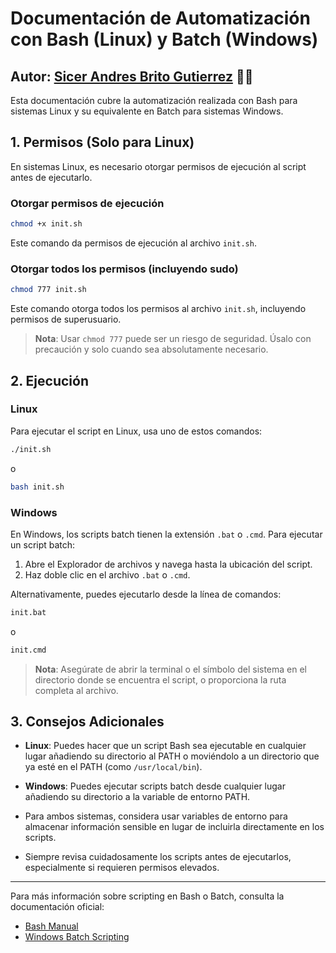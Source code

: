 # Documentación de Automatización con Bash (Linux) y Batch (Windows)

## Autor: [Sicer Andres Brito Gutierrez](https://github.com/SicerBrito) 🧑‍💻

Esta documentación cubre la automatización realizada con Bash para sistemas Linux y su equivalente en Batch para sistemas Windows.

## 1. Permisos (Solo para Linux)

En sistemas Linux, es necesario otorgar permisos de ejecución al script antes de ejecutarlo.

### Otorgar permisos de ejecución

```bash
chmod +x init.sh
```

Este comando da permisos de ejecución al archivo `init.sh`.

### Otorgar todos los permisos (incluyendo sudo)

```bash
chmod 777 init.sh
```

Este comando otorga todos los permisos al archivo `init.sh`, incluyendo permisos de superusuario.

> **Nota**: Usar `chmod 777` puede ser un riesgo de seguridad. Úsalo con precaución y solo cuando sea absolutamente necesario.

## 2. Ejecución

### Linux

Para ejecutar el script en Linux, usa uno de estos comandos:

```bash
./init.sh
```
o
```bash
bash init.sh
```

### Windows

En Windows, los scripts batch tienen la extensión `.bat` o `.cmd`. Para ejecutar un script batch:

1. Abre el Explorador de archivos y navega hasta la ubicación del script.
2. Haz doble clic en el archivo `.bat` o `.cmd`.

Alternativamente, puedes ejecutarlo desde la línea de comandos:

```cmd
init.bat
```
o
```cmd
init.cmd
```

> **Nota**: Asegúrate de abrir la terminal o el símbolo del sistema en el directorio donde se encuentra el script, o proporciona la ruta completa al archivo.

## 3. Consejos Adicionales

- **Linux**: Puedes hacer que un script Bash sea ejecutable en cualquier lugar añadiendo su directorio al PATH o moviéndolo a un directorio que ya esté en el PATH (como `/usr/local/bin`).

- **Windows**: Puedes ejecutar scripts batch desde cualquier lugar añadiendo su directorio a la variable de entorno PATH.

- Para ambos sistemas, considera usar variables de entorno para almacenar información sensible en lugar de incluirla directamente en los scripts.

- Siempre revisa cuidadosamente los scripts antes de ejecutarlos, especialmente si requieren permisos elevados.

---

Para más información sobre scripting en Bash o Batch, consulta la documentación oficial:
- [Bash Manual](https://www.gnu.org/software/bash/manual/)
- [Windows Batch Scripting](https://docs.microsoft.com/en-us/windows-server/administration/windows-commands/windows-commands)